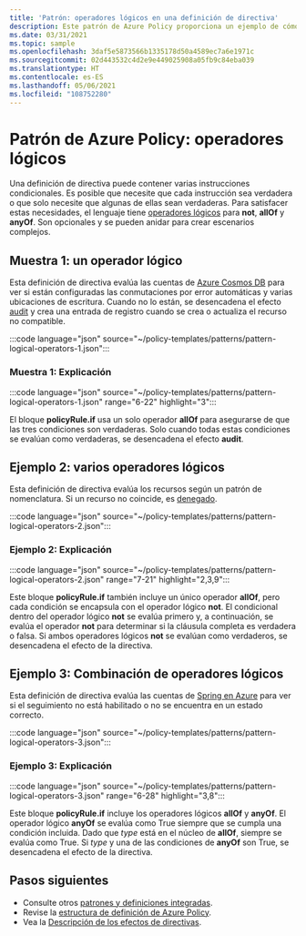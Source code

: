 ```yaml
---
title: 'Patrón: operadores lógicos en una definición de directiva'
description: Este patrón de Azure Policy proporciona un ejemplo de cómo usar los operadores lógicos en una definición de directiva.
ms.date: 03/31/2021
ms.topic: sample
ms.openlocfilehash: 3daf5e5873566b1335178d50a4589ec7a6e1971c
ms.sourcegitcommit: 02d443532c4d2e9e449025908a05fb9c84eba039
ms.translationtype: HT
ms.contentlocale: es-ES
ms.lasthandoff: 05/06/2021
ms.locfileid: "108752280"
---
```

# <a name="azure-policy-pattern-logical-operators"></a>Patrón de Azure Policy: operadores lógicos

Una definición de directiva puede contener varias instrucciones condicionales. Es posible que necesite que cada instrucción sea verdadera o que solo necesite que algunas de ellas sean verdaderas. Para satisfacer estas necesidades, el lenguaje tiene [operadores lógicos](../concepts/definition-structure.md#logical-operators) para **not**, **allOf** y **anyOf**. Son opcionales y se pueden anidar para crear escenarios complejos.

## <a name="sample-1-one-logical-operator"></a>Muestra 1: un operador lógico

Esta definición de directiva evalúa las cuentas de [Azure Cosmos DB](../../../cosmos-db/introduction.md) para ver si están configuradas las conmutaciones por error automáticas y varias ubicaciones de escritura. Cuando no lo están, se desencadena el efecto [audit](../concepts/effects.md#audit) y crea una entrada de registro cuando se crea o actualiza el recurso no compatible.

:::code language="json" source="~/policy-templates/patterns/pattern-logical-operators-1.json":::

### <a name="sample-1-explanation"></a>Muestra 1: Explicación

:::code language="json" source="~/policy-templates/patterns/pattern-logical-operators-1.json" range="6-22" highlight="3":::

El bloque **policyRule.if** usa un solo operador **allOf** para asegurarse de que las tres condiciones son verdaderas.
Solo cuando todas estas condiciones se evalúan como verdaderas, se desencadena el efecto **audit**.

## <a name="sample-2-multiple-logical-operators"></a>Ejemplo 2: varios operadores lógicos

Esta definición de directiva evalúa los recursos según un patrón de nomenclatura. Si un recurso no coincide, es [denegado](../concepts/effects.md#deny).

:::code language="json" source="~/policy-templates/patterns/pattern-logical-operators-2.json":::

### <a name="sample-2-explanation"></a>Ejemplo 2: Explicación

:::code language="json" source="~/policy-templates/patterns/pattern-logical-operators-2.json" range="7-21" highlight="2,3,9":::

Este bloque **policyRule.if** también incluye un único operador **allOf**, pero cada condición se encapsula con el operador lógico **not**. El condicional dentro del operador lógico **not** se evalúa primero y, a continuación, se evalúa el operador **not** para determinar si la cláusula completa es verdadera o falsa. Si ambos operadores lógicos **not** se evalúan como verdaderos, se desencadena el efecto de la directiva.

## <a name="sample-3-combining-logical-operators"></a>Ejemplo 3: Combinación de operadores lógicos

Esta definición de directiva evalúa las cuentas de [Spring en Azure](/azure/developer/java/spring-framework) para ver si el seguimiento no está habilitado o no se encuentra en un estado correcto.

:::code language="json" source="~/policy-templates/patterns/pattern-logical-operators-3.json":::

### <a name="sample-3-explanation"></a>Ejemplo 3: Explicación

:::code language="json" source="~/policy-templates/patterns/pattern-logical-operators-3.json" range="6-28" highlight="3,8":::

Este bloque **policyRule.if** incluye los operadores lógicos **allOf** y **anyOf**. El operador lógico **anyOf** se evalúa como True siempre que se cumpla una condición incluida. Dado que _type_ está en el núcleo de **allOf**, siempre se evalúa como True. Si _type_ y una de las condiciones de **anyOf** son True, se desencadena el efecto de la directiva.

## <a name="next-steps"></a>Pasos siguientes

- Consulte otros [patrones y definiciones integradas](./index.md).
- Revise la [estructura de definición de Azure Policy](../concepts/definition-structure.md).
- Vea la [Descripción de los efectos de directivas](../concepts/effects.md).
